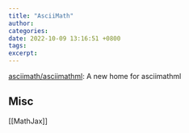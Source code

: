 ```yaml
---
title: "AsciiMath"
author: 
categories: 
date: 2022-10-09 13:16:51 +0800
tags: 
excerpt: 
---
```







[asciimath/asciimathml](https://github.com/asciimath/asciimathml): A new home for asciimathml



## Misc

[[MathJax]]




